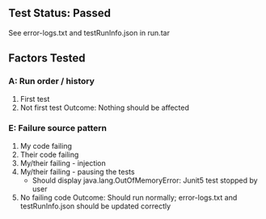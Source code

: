 ## Test Status: Passed
See error-logs.txt and testRunInfo.json in run.tar

## Factors Tested
### A: Run order / history
1. First test
2. Not first test
Outcome: Nothing should be affected
### E: Failure source pattern
1. My code failing
2. Their code failing
3. My/their failing - injection
4. My/their failing - pausing the tests
   - Should display java.lang.OutOfMemoryError: Junit5 test stopped by user
5. No failing code
Outcome: Should run normally; error-logs.txt and testRunInfo.json should be updated correctly

